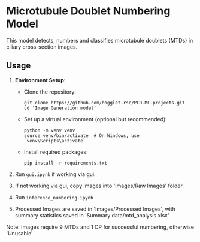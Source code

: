 # Microtubule Doublet Numbering Model

This model detects, numbers and classifies microtubule doublets (MTDs) in ciliary cross-section images.

## Usage

1. **Environment Setup**:
   - Clone the repository:
     ```
     git clone https://github.com/hogglet-rsc/PCD-ML-projects.git
     cd 'Image Generation model'
     ```
   - Set up a virtual environment (optional but recommended):
     ```
     python -m venv venv
     source venv/bin/activate  # On Windows, use `venv\Scripts\activate`
     ```
   - Install required packages:
     ```
     pip install -r requirements.txt
     ```

2. Run `gui.ipynb` if working via gui.
3. If not working via gui, copy images into 'Images/Raw Images' folder.
2. Run `inference_numbering.ipynb`
3. Processed Images are saved in 'Images/Processed Images', with summary statistics saved in 'Summary data/mtd_analysis.xlsx'

Note: Images require 9 MTDs and 1 CP for successful numbering, otherwise 'Unusable'

